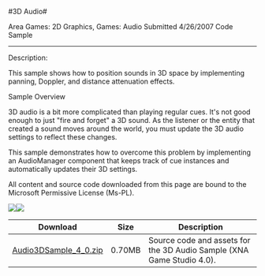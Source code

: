 #3D Audio#

Area
Games: 2D Graphics, Games: Audio
Submitted
4/26/2007
Code Sample

---

Description:

This sample shows how to position sounds in 3D space by implementing panning, Doppler, and distance attenuation effects.

Sample Overview

3D audio is a bit more complicated than playing regular cues. It's not good enough to just "fire and forget" a 3D sound. As the listener or the entity that created a sound moves around the world, you must update the 3D audio settings to reflect these changes.

This sample demonstrates how to overcome this problem by implementing an AudioManager component that keeps track of cue instances and automatically updates their 3D settings.


All content and source code downloaded from this page are bound to the Microsoft Permissive License (Ms-PL).

![](https://github.com/nkast/XNAGameStudio/blob/master/Images/XNA_Audio3D_01_small.jpg)![](https://github.com/nkast/XNAGameStudio/blob/master/Images/XNA_Audio3D_02_small.jpg)

	

Download | Size | Description
---|---|---|
[Audio3DSample_4_0.zip](https://github.com/nkast/XNAGameStudio/blob/master/Samples/Audio3DSample_4_0.zip?raw=true) | 0.70MB | Source code and assets for the 3D Audio Sample (XNA Game Studio 4.0). 
